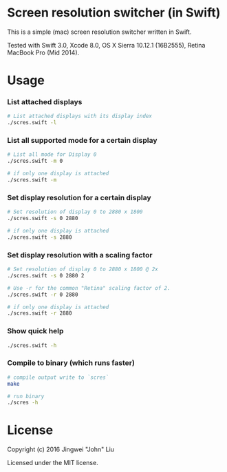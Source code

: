 # Screen resolution switcher (in Swift)
This is a simple (mac) screen resolution switcher written in Swift.

Tested with Swift 3.0, Xcode 8.0, OS X Sierra 10.12.1 (16B2555), Retina MacBook Pro (Mid 2014).

# Usage
### List attached displays
```bash
# List attached displays with its display index
./scres.swift -l
```

### List all supported mode for a certain display
```bash
# List all mode for Display 0
./scres.swift -m 0

# if only one display is attached
./scres.swift -m
```

### Set display resolution for a certain display
```bash
# Set resolution of display 0 to 2880 x 1800
./scres.swift -s 0 2880

# if only one display is attached
./scres.swift -s 2880
```

### Set display resolution with a scaling factor
```bash
# Set resolution of display 0 to 2880 x 1800 @ 2x
./scres.swift -s 0 2880 2

# Use -r for the common "Retina" scaling factor of 2.
./scres.swift -r 0 2880

# if only one display is attached
./scres.swift -r 2880
```

### Show quick help
```bash
./scres.swift -h
```

### Compile to binary (which runs faster)
```bash
# compile output write to `scres`
make

# run binary
./scres -h
```

# License
Copyright (c) 2016 Jingwei "John" Liu

Licensed under the MIT license.

